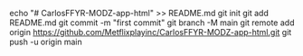 echo "# CarlosFFYR-MODZ-app-html" >> README.md
git init
git add README.md
git commit -m "first commit"
git branch -M main
git remote add origin https://github.com/Metflixplayinc/CarlosFFYR-MODZ-app-html.git
git push -u origin main
